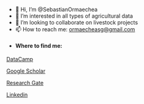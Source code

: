 - 👋 Hi, I’m @SebastianOrmaechea
- 👀 I’m interested in all types of agricultural data 
- 💞️ I’m looking to collaborate on livestock projects
- 📫 How to reach me: ormaecheasg@gmail.com
- #### Where to find me:

 [DataCamp](https://www.datacamp.com/profile/ormaecheasg)
 
 [Google Scholar](https://scholar.google.com/citations?user=0W15E9QAAAAJ&hl=es)
 
 [Research Gate](https://www.researchgate.net/profile/Sebastian-Ormaechea)
 
 [Linkedin](https://www.linkedin.com/in/dr-msc-ing-agr-sebastian-ormaechea-a4b38417b/)

<!---
SebastianOrmaechea/SebastianOrmaechea is a ✨ special ✨ repository because its `README.md` (this file) appears on your GitHub profile.
You can click the Preview link to take a look at your changes.
--->
